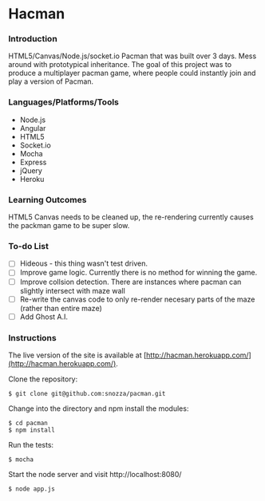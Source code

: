 Hacman
========================

### Introduction

HTML5/Canvas/Node.js/socket.io Pacman that was built over 3 days. Mess around with prototypical inheritance. The goal of this project was to produce a multiplayer pacman game, where people could instantly join and play a version of Pacman.

### Languages/Platforms/Tools

* Node.js
* Angular
* HTML5
* Socket.io
* Mocha
* Express
* jQuery
* Heroku

### Learning Outcomes

HTML5 Canvas needs to be cleaned up, the re-rendering currently causes the packman game to be super slow.


### To-do List
- [ ] Hideous - this thing wasn't test driven.
- [ ] Improve game logic. Currently there is no method for winning the game.
- [ ] Improve collsion detection. There are instances where pacman can slightly intersect with maze wall
- [ ] Re-write the canvas code to only re-render necesary parts of the maze (rather than entire maze)
- [ ] Add Ghost A.I.

### Instructions

The live version of the site is available at [http://hacman.herokuapp.com/](http://hacman.herokuapp.com/).

Clone the repository:

```
$ git clone git@github.com:snozza/pacman.git
```

Change into the directory and npm install the modules:

```
$ cd pacman
$ npm install
```

Run the tests: 

```
$ mocha
```

Start the node server and visit http://localhost:8080/

```
$ node app.js

